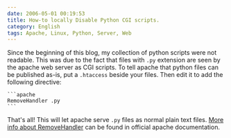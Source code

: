 ```yaml
---
date: 2006-05-01 00:19:53
title: How-to locally Disable Python CGI scripts.
category: English
tags: Apache, Linux, Python, Server, Web
---
```


Since the beginning of this blog, my collection of python scripts were not readable. This was due to the fact that files with `.py` extension are seen by the apache web server as CGI scripts. To tell apache that python files can be published as-is, put a `.htaccess` beside your files. Then edit it to add the following directive:

    ```apache
    RemoveHandler .py
    ```

That's all! This will let apache serve `.py` files as normal plain text files. [More info about RemoveHandler](https://httpd.apache.org/docs/1.3/mod/mod_mime.html.en#removehandler) can be found in official apache documentation.

